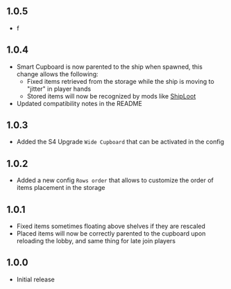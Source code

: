## 1.0.5
- f

## 1.0.4
- Smart Cupboard is now parented to the ship when spawned, this change allows the following:
    - Fixed items retrieved from the storage while the ship is moving to "jitter" in player hands
    - Stored items will now be recognized by mods like [ShipLoot](https://thunderstore.io/c/lethal-company/p/tinyhoot/ShipLoot/)
- Updated compatibility notes in the README

## 1.0.3
- Added the S4 Upgrade `Wide Cupboard` that can be activated in the config

## 1.0.2
- Added a new config `Rows order` that allows to customize the order of items placement in the storage

## 1.0.1
- Fixed items sometimes floating above shelves if they are rescaled
- Placed items will now be correctly parented to the cupboard upon reloading the lobby, and same thing for late join players

## 1.0.0
- Initial release